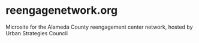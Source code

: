 reengagenetwork.org
======

Microsite for the Alameda County reengagement center network, hosted by Urban Strategies Council